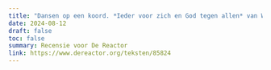 ```yaml
---
title: "Dansen op een koord. *Ieder voor zich en God tegen allen* van Werner Herzog"
date: 2024-08-12
draft: false
toc: false
summary: Recensie voor De Reactor
link: https://www.dereactor.org/teksten/85824
---
```


